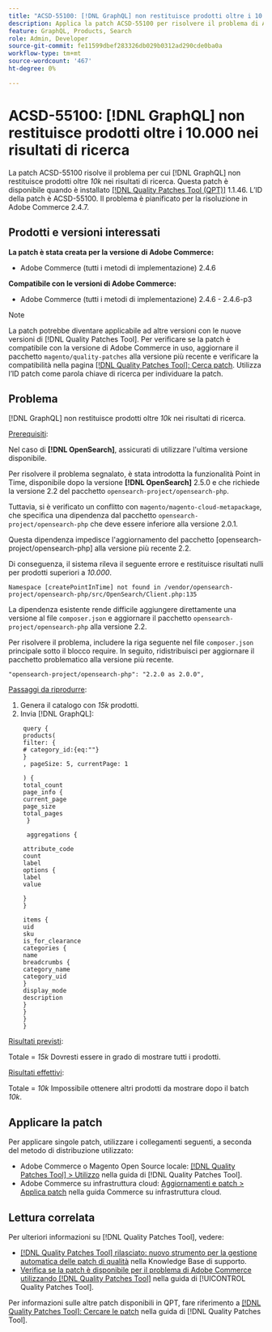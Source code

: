 ```yaml
---
title: "ACSD-55100: [!DNL GraphQL] non restituisce prodotti oltre i 10.000 nei risultati di ricerca"
description: Applica la patch ACSD-55100 per risolvere il problema di Adobe Commerce, in cui GraphQL non restituisce prodotti oltre *10k* nei risultati della ricerca.
feature: GraphQL, Products, Search
role: Admin, Developer
source-git-commit: fe11599dbef283326db029b0312ad290cde0ba0a
workflow-type: tm+mt
source-wordcount: '467'
ht-degree: 0%

---
```


# ACSD-55100: [!DNL GraphQL] non restituisce prodotti oltre i 10.000 nei risultati di ricerca

La patch ACSD-55100 risolve il problema per cui [!DNL GraphQL] non restituisce prodotti oltre *10k* nei risultati di ricerca. Questa patch è disponibile quando è installato [[!DNL Quality Patches Tool (QPT)]](https://experienceleague.adobe.com/en/docs/commerce-knowledge-base/kb/announcements/commerce-announcements/magento-quality-patches-released-new-tool-to-self-serve-quality-patches) 1.1.46. L’ID della patch è ACSD-55100. Il problema è pianificato per la risoluzione in Adobe Commerce 2.4.7.

## Prodotti e versioni interessati

**La patch è stata creata per la versione di Adobe Commerce:**

* Adobe Commerce (tutti i metodi di implementazione) 2.4.6

**Compatibile con le versioni di Adobe Commerce:**

* Adobe Commerce (tutti i metodi di implementazione) 2.4.6 - 2.4.6-p3

>[!NOTE]
>
>La patch potrebbe diventare applicabile ad altre versioni con le nuove versioni di [!DNL Quality Patches Tool]. Per verificare se la patch è compatibile con la versione di Adobe Commerce in uso, aggiornare il pacchetto `magento/quality-patches` alla versione più recente e verificare la compatibilità nella pagina [[!DNL Quality Patches Tool]: Cerca patch](https://experienceleague.adobe.com/tools/commerce-quality-patches/index.html). Utilizza l’ID patch come parola chiave di ricerca per individuare la patch.

## Problema

[!DNL GraphQL] non restituisce prodotti oltre *10k* nei risultati di ricerca.

<u>Prerequisiti</u>:

Nel caso di **[!DNL OpenSearch]**, assicurati di utilizzare l&#39;ultima versione disponibile.

Per risolvere il problema segnalato, è stata introdotta la funzionalità Point in Time, disponibile dopo la versione **[!DNL OpenSearch]** 2.5.0 e che richiede la versione 2.2 del pacchetto `opensearch-project/opensearch-php`.

Tuttavia, si è verificato un conflitto con `magento/magento-cloud-metapackage`, che specifica una dipendenza dal pacchetto `opensearch-project/opensearch-php` che deve essere inferiore alla versione 2.0.1.


Questa dipendenza impedisce l&#39;aggiornamento del pacchetto [opensearch-project/opensearch-php] alla versione più recente 2.2.

Di conseguenza, il sistema rileva il seguente errore e restituisce risultati nulli per prodotti superiori a *10.000*.

`Namespace [createPointInTime] not found in /vendor/opensearch-project/opensearch-php/src/OpenSearch/Client.php:135`

La dipendenza esistente rende difficile aggiungere direttamente una versione al file `composer.json` e aggiornare il pacchetto `opensearch-project/opensearch-php` alla versione 2.2.

Per risolvere il problema, includere la riga seguente nel file `composer.json` principale sotto il blocco require. In seguito, ridistribuisci per aggiornare il pacchetto problematico alla versione più recente.

`"opensearch-project/opensearch-php": "2.2.0 as 2.0.0",`

<u>Passaggi da riprodurre</u>:

1. Genera il catalogo con *15k* prodotti.
1. Invia [!DNL GraphQL]:

```
    query {
    products(
    filter: {
    # category_id:{eq:""}
    }
    , pageSize: 5, currentPage: 1

    ) {
    total_count
    page_info {
    current_page
    page_size
    total_pages
     }

     aggregations {

    attribute_code
    count
    label
    options {
    label
    value

    }
    }

    items {
    uid
    sku
    is_for_clearance
    categories {
    name
    breadcrumbs {
    category_name
    category_uid
    }
    display_mode
    description
    }
    }
    }
    }
```

<u>Risultati previsti</u>:

Totale = *15k*
Dovresti essere in grado di mostrare tutti i prodotti.

<u>Risultati effettivi</u>:

Totale = *10k*
Impossibile ottenere altri prodotti da mostrare dopo il batch *10k*.

## Applicare la patch

Per applicare singole patch, utilizzare i collegamenti seguenti, a seconda del metodo di distribuzione utilizzato:

* Adobe Commerce o Magento Open Source locale: [[!DNL Quality Patches Tool] > Utilizzo](/help/tools/quality-patches-tool/usage.md) nella guida di [!DNL Quality Patches Tool].
* Adobe Commerce su infrastruttura cloud: [Aggiornamenti e patch > Applica patch](https://experienceleague.adobe.com/docs/commerce-cloud-service/user-guide/develop/upgrade/apply-patches.html) nella guida Commerce su infrastruttura cloud.

## Lettura correlata

Per ulteriori informazioni su [!DNL Quality Patches Tool], vedere:

* [[!DNL Quality Patches Tool] rilasciato: nuovo strumento per la gestione automatica delle patch di qualità](https://experienceleague.adobe.com/en/docs/commerce-knowledge-base/kb/announcements/commerce-announcements/magento-quality-patches-released-new-tool-to-self-serve-quality-patches) nella Knowledge Base di supporto.
* [Verifica se la patch è disponibile per il problema di Adobe Commerce utilizzando  [!DNL Quality Patches Tool]](/help/tools/quality-patches-tool/patches-available-in-qpt/check-patch-for-magento-issue-with-magento-quality-patches.md) nella guida di [!UICONTROL Quality Patches Tool].


Per informazioni sulle altre patch disponibili in QPT, fare riferimento a [[!DNL Quality Patches Tool]: Cercare le patch](https://experienceleague.adobe.com/tools/commerce-quality-patches/index.html) nella guida di [!DNL Quality Patches Tool].
